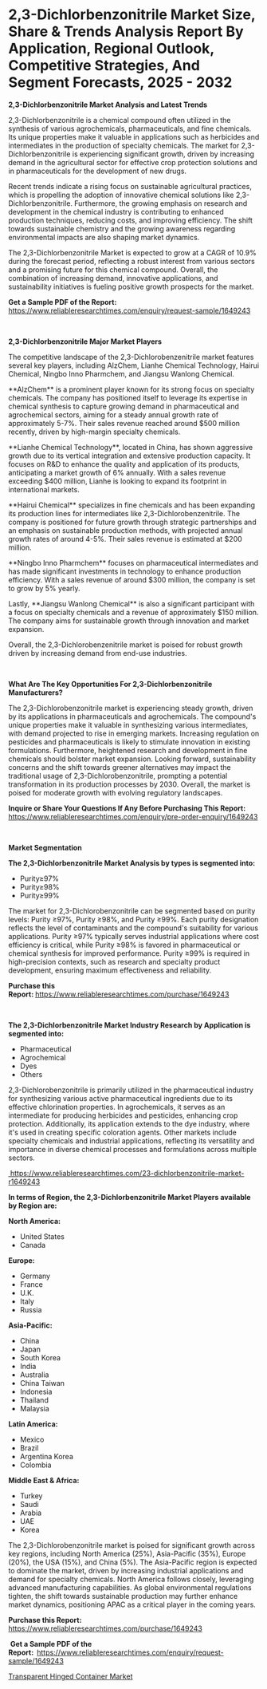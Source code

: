<p><h1>2,3-Dichlorbenzonitrile Market Size, Share & Trends Analysis Report By Application, Regional Outlook, Competitive Strategies, And Segment Forecasts, 2025 - 2032</h1></p><p><strong>2,3-Dichlorbenzonitrile Market Analysis and Latest Trends</strong></p>
<p><p>2,3-Dichlorbenzonitrile is a chemical compound often utilized in the synthesis of various agrochemicals, pharmaceuticals, and fine chemicals. Its unique properties make it valuable in applications such as herbicides and intermediates in the production of specialty chemicals. The market for 2,3-Dichlorbenzonitrile is experiencing significant growth, driven by increasing demand in the agricultural sector for effective crop protection solutions and in pharmaceuticals for the development of new drugs.</p><p>Recent trends indicate a rising focus on sustainable agricultural practices, which is propelling the adoption of innovative chemical solutions like 2,3-Dichlorbenzonitrile. Furthermore, the growing emphasis on research and development in the chemical industry is contributing to enhanced production techniques, reducing costs, and improving efficiency. The shift towards sustainable chemistry and the growing awareness regarding environmental impacts are also shaping market dynamics.</p><p>The 2,3-Dichlorbenzonitrile Market is expected to grow at a CAGR of 10.9% during the forecast period, reflecting a robust interest from various sectors and a promising future for this chemical compound. Overall, the combination of increasing demand, innovative applications, and sustainability initiatives is fueling positive growth prospects for the market.</p></p>
<p><strong>Get a Sample PDF of the Report:&nbsp;</strong> <a href="https://www.reliableresearchtimes.com/enquiry/request-sample/1649243?utm_campaign=3316&utm_medium=2&utm_source=Github&utm_content=ia&utm_term=26032025&utm_id=23-dichlorbenzonitrile">https://www.reliableresearchtimes.com/enquiry/request-sample/1649243</a></p>
<p>&nbsp;</p>
<p><strong>2,3-Dichlorbenzonitrile Major Market Players</strong></p>
<p><p>The competitive landscape of the 2,3-Dichlorobenzenitrile market features several key players, including AlzChem, Lianhe Chemical Technology, Hairui Chemical, Ningbo Inno Pharmchem, and Jiangsu Wanlong Chemical. </p><p>**AlzChem** is a prominent player known for its strong focus on specialty chemicals. The company has positioned itself to leverage its expertise in chemical synthesis to capture growing demand in pharmaceutical and agrochemical sectors, aiming for a steady annual growth rate of approximately 5-7%. Their sales revenue reached around $500 million recently, driven by high-margin specialty chemicals.</p><p>**Lianhe Chemical Technology**, located in China, has shown aggressive growth due to its vertical integration and extensive production capacity. It focuses on R&D to enhance the quality and application of its products, anticipating a market growth of 6% annually. With a sales revenue exceeding $400 million, Lianhe is looking to expand its footprint in international markets.</p><p>**Hairui Chemical** specializes in fine chemicals and has been expanding its production lines for intermediates like 2,3-Dichlorobenzenitrile. The company is positioned for future growth through strategic partnerships and an emphasis on sustainable production methods, with projected annual growth rates of around 4-5%. Their sales revenue is estimated at $200 million.</p><p>**Ningbo Inno Pharmchem** focuses on pharmaceutical intermediates and has made significant investments in technology to enhance production efficiency. With a sales revenue of around $300 million, the company is set to grow by 5% yearly. </p><p>Lastly, **Jiangsu Wanlong Chemical** is also a significant participant with a focus on specialty chemicals and a revenue of approximately $150 million. The company aims for sustainable growth through innovation and market expansion. </p><p>Overall, the 2,3-Dichlorobenzenitrile market is poised for robust growth driven by increasing demand from end-use industries.</p></p>
<p>&nbsp;</p>
<p><strong>What Are The Key Opportunities For 2,3-Dichlorbenzonitrile Manufacturers?</strong></p>
<p><p>The 2,3-Dichlorobenzonitrile market is experiencing steady growth, driven by its applications in pharmaceuticals and agrochemicals. The compound's unique properties make it valuable in synthesizing various intermediates, with demand projected to rise in emerging markets. Increasing regulation on pesticides and pharmaceuticals is likely to stimulate innovation in existing formulations. Furthermore, heightened research and development in fine chemicals should bolster market expansion. Looking forward, sustainability concerns and the shift towards greener alternatives may impact the traditional usage of 2,3-Dichlorobenzonitrile, prompting a potential transformation in its production processes by 2030. Overall, the market is poised for moderate growth with evolving regulatory landscapes.</p></p>
<p><strong>Inquire or Share Your Questions If Any Before Purchasing This Report:</strong> <a href="https://www.reliableresearchtimes.com/enquiry/pre-order-enquiry/1649243?utm_campaign=3316&utm_medium=2&utm_source=Github&utm_content=ia&utm_term=26032025&utm_id=23-dichlorbenzonitrile">https://www.reliableresearchtimes.com/enquiry/pre-order-enquiry/1649243</a></p>
<p>&nbsp;</p>
<p><strong>Market Segmentation</strong></p>
<p><strong>The 2,3-Dichlorbenzonitrile Market Analysis by types is segmented into:</strong></p>
<p><ul><li>Purity≥97%</li><li>Purity≥98%</li><li>Purity≥99%</li></ul></p>
<p><p>The market for 2,3-Dichlorobenzonitrile can be segmented based on purity levels: Purity ≥97%, Purity ≥98%, and Purity ≥99%. Each purity designation reflects the level of contaminants and the compound's suitability for various applications. Purity ≥97% typically serves industrial applications where cost efficiency is critical, while Purity ≥98% is favored in pharmaceutical or chemical synthesis for improved performance. Purity ≥99% is required in high-precision contexts, such as research and specialty product development, ensuring maximum effectiveness and reliability.</p></p>
<p><strong>Purchase this Report:&nbsp;</strong><a href="https://www.reliableresearchtimes.com/purchase/1649243?utm_campaign=3316&utm_medium=2&utm_source=Github&utm_content=ia&utm_term=26032025&utm_id=23-dichlorbenzonitrile">https://www.reliableresearchtimes.com/purchase/1649243</a></p>
<p>&nbsp;</p>
<p><strong>The 2,3-Dichlorbenzonitrile Market Industry Research by Application is segmented into:</strong></p>
<p><ul><li>Pharmaceutical</li><li>Agrochemical</li><li>Dyes</li><li>Others</li></ul></p>
<p><p>2,3-Dichlorobenzonitrile is primarily utilized in the pharmaceutical industry for synthesizing various active pharmaceutical ingredients due to its effective chlorination properties. In agrochemicals, it serves as an intermediate for producing herbicides and pesticides, enhancing crop protection. Additionally, its application extends to the dye industry, where it's used in creating specific coloration agents. Other markets include specialty chemicals and industrial applications, reflecting its versatility and importance in diverse chemical processes and formulations across multiple sectors.</p></p>
<p><a href="https://www.reliableresearchtimes.com/23-dichlorbenzonitrile-market-r1649243?utm_campaign=3316&utm_medium=2&utm_source=Github&utm_content=ia&utm_term=26032025&utm_id=23-dichlorbenzonitrile">&nbsp;https://www.reliableresearchtimes.com/23-dichlorbenzonitrile-market-r1649243</a></p>
<p><strong>In terms of Region, the 2,3-Dichlorbenzonitrile Market Players available by Region are:</strong></p>
<p>
    <p> <strong> North America: </strong>
        <ul>
            <li>United States</li>
            <li>Canada</li>
        </ul>
        </p> 
    <p> <strong> Europe: </strong>
        <ul>
            <li>Germany</li>
            <li>France</li>
            <li>U.K.</li>
            <li>Italy</li>
            <li>Russia</li>
        </ul>
        </p> 
    <p> <strong> Asia-Pacific: </strong>
        <ul>
            <li>China</li>
            <li>Japan</li>
            <li>South Korea</li>
            <li>India</li>
            <li>Australia</li>
            <li>China Taiwan</li>
            <li>Indonesia</li>
            <li>Thailand</li>
            <li>Malaysia</li>
        </ul>
        </p> 
    <p> <strong> Latin America: </strong>
        <ul>
            <li>Mexico</li>
            <li>Brazil</li>
            <li>Argentina Korea</li>
            <li>Colombia</li>
        </ul>
        </p> 
    <p> <strong> Middle East & Africa: </strong>
        <ul>
            <li>Turkey</li>
            <li>Saudi</li>
            <li>Arabia</li>
            <li>UAE</li>
            <li>Korea</li>
        </ul>
    </p>
    </p>
<p><p>The 2,3-Dichlorobenzonitrile market is poised for significant growth across key regions, including North America (25%), Asia-Pacific (35%), Europe (20%), the USA (15%), and China (5%). The Asia-Pacific region is expected to dominate the market, driven by increasing industrial applications and demand for specialty chemicals. North America follows closely, leveraging advanced manufacturing capabilities. As global environmental regulations tighten, the shift towards sustainable production may further enhance market dynamics, positioning APAC as a critical player in the coming years.</p></p>
<p><strong>Purchase this Report: </strong><a href="https://www.reliableresearchtimes.com/purchase/1649243?utm_campaign=3316&utm_medium=2&utm_source=Github&utm_content=ia&utm_term=26032025&utm_id=23-dichlorbenzonitrile">https://www.reliableresearchtimes.com/purchase/1649243</a></p>
<p>&nbsp;<strong>Get a Sample PDF of the Report:&nbsp;&nbsp;</strong><a href="https://www.reliableresearchtimes.com/enquiry/request-sample/1649243?utm_campaign=3316&utm_medium=2&utm_source=Github&utm_content=ia&utm_term=26032025&utm_id=23-dichlorbenzonitrile">https://www.reliableresearchtimes.com/enquiry/request-sample/1649243</a></p>
<p><strong></strong></p>
<p><p><a href="https://github.com/joshuagarcia509/Market-Research-Report-List-1/blob/main/transparent-hinged-container-market.md?utm_campaign=3316&utm_medium=2&utm_source=Github&utm_content=ia&utm_term=26032025&utm_id=23-dichlorbenzonitrile">Transparent Hinged Container Market</a></p></p>